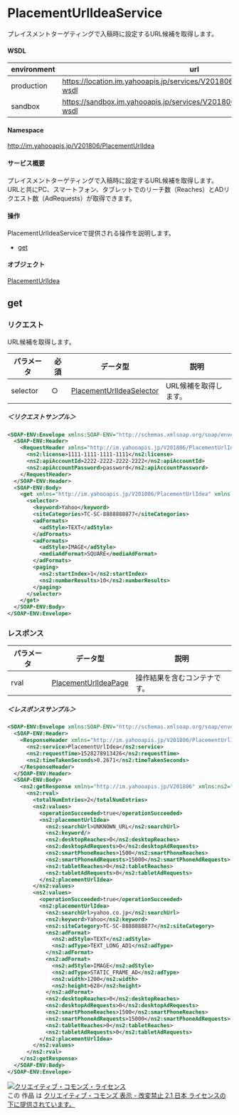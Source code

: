 # PlacementUrlIdeaService
プレイスメントターゲティングで入稿時に設定するURL候補を取得します。
#### WSDL
| environment | url |
|---|---|
| production  | https://location.im.yahooapis.jp/services/V201806/PlacementUrlIdeaService?wsdl|
| sandbox  | https://sandbox.im.yahooapis.jp/services/V201806/PlacementUrlIdeaService?wsdl|
#### Namespace
http://im.yahooapis.jp/V201806/PlacementUrlIdea
#### サービス概要
プレイスメントターゲティングで入稿時に設定するURL候補を取得します。<br>
URLと共にPC、スマートフォン、タブレットでのリーチ数（Reaches）とADリクエスト数（AdRequests）が取得できます。
#### 操作
PlacementUrlIdeaServiceで提供される操作を説明します。

+ [get](#get)

#### オブジェクト
[PlacementUrlIdea](../data/PlacementUrlIdea)

## get

### リクエスト
URL候補を取得します。

| パラメータ | 必須 | データ型 | 説明 |
|---|---|---|---|
| selector | ○ | [PlacementUrlIdeaSelector](../data/PlacementUrlIdea/PlacementUrlIdeaSelector.md) | URL候補を取得します。 |

##### ＜リクエストサンプル＞
```xml
<SOAP-ENV:Envelope xmlns:SOAP-ENV="http://schemas.xmlsoap.org/soap/envelope/">
  <SOAP-ENV:Header>
    <RequestHeader xmlns="http://im.yahooapis.jp/V201806/PlacementUrlIdea" xmlns:ns2="http://im.yahooapis.jp/V201806">
      <ns2:license>1111-1111-1111-1111</ns2:license>
      <ns2:apiAccountId>2222-2222-2222-2222</ns2:apiAccountId>
      <ns2:apiAccountPassword>password</ns2:apiAccountPassword>
    </RequestHeader>
  </SOAP-ENV:Header>
  <SOAP-ENV:Body>
    <get xmlns="http://im.yahooapis.jp/V201806/PlacementUrlIdea" xmlns:ns2="http://im.yahooapis.jp/V201806">
      <selector>
        <keyword>Yahoo</keyword>
        <siteCategories>TC-SC-8888888877</siteCategories>
        <adFormats>
          <adStyle>TEXT</adStyle>
        </adFormats>
        <adFormats>
          <adStyle>IMAGE</adStyle>
          <mediaAdFormat>SQUARE</mediaAdFormat>
        </adFormats>
        <paging>
          <ns2:startIndex>1</ns2:startIndex>
          <ns2:numberResults>10</ns2:numberResults>
        </paging>
      </selector>
    </get>
  </SOAP-ENV:Body>
</SOAP-ENV:Envelope>
```

### レスポンス
| パラメータ | データ型 | 説明 |
|---|---|---|
| rval | [PlacementUrlIdeaPage](../data/PlacementUrlIdea/PlacementUrlIdeaPage.md) | 操作結果を含むコンテナです。 |

##### ＜レスポンスサンプル＞
```xml
<SOAP-ENV:Envelope xmlns:SOAP-ENV="http://schemas.xmlsoap.org/soap/envelope/">
  <SOAP-ENV:Header>
    <ResponseHeader xmlns="http://im.yahooapis.jp/V201806/PlacementUrlIdea" xmlns:ns2="http://im.yahooapis.jp/V201806">
      <ns2:service>PlacementUrlIdea</ns2:service>
      <ns2:requestTime>1528278913426</ns2:requestTime>
      <ns2:timeTakenSeconds>0.2671</ns2:timeTakenSeconds>
    </ResponseHeader>
  </SOAP-ENV:Header>
  <SOAP-ENV:Body>
    <ns2:getResponse xmlns="http://im.yahooapis.jp/V201806" xmlns:ns2="http://im.yahooapis.jp/V201806/PlacementUrlIdea">
      <ns2:rval>
        <totalNumEntries>2</totalNumEntries>
        <ns2:values>
          <operationSucceeded>true</operationSucceeded>
          <ns2:placementUrlIdea>
            <ns2:searchUrl>UNKNOWN_URL</ns2:searchUrl>
            <ns2:keyword/>
            <ns2:desktopReaches>0</ns2:desktopReaches>
            <ns2:desktopAdRequests>0</ns2:desktopAdRequests>
            <ns2:smartPhoneReaches>1500</ns2:smartPhoneReaches>
            <ns2:smartPhoneAdRequests>15000</ns2:smartPhoneAdRequests>
            <ns2:tabletReaches>0</ns2:tabletReaches>
            <ns2:tabletAdRequests>0</ns2:tabletAdRequests>
          </ns2:placementUrlIdea>
        </ns2:values>
        <ns2:values>
          <operationSucceeded>true</operationSucceeded>
          <ns2:placementUrlIdea>
            <ns2:searchUrl>yahoo.co.jp</ns2:searchUrl>
            <ns2:keyword>Yahoo</ns2:keyword>
            <ns2:siteCategory>TC-SC-8888888877</ns2:siteCategory>
            <ns2:adFormat>
              <ns2:adStyle>TEXT</ns2:adStyle>
              <ns2:adType>TEXT_LONG_AD1</ns2:adType>
            </ns2:adFormat>
            <ns2:adFormat>
              <ns2:adStyle>IMAGE</ns2:adStyle>
              <ns2:adType>STATIC_FRAME_AD</ns2:adType>
              <ns2:width>1200</ns2:width>
              <ns2:height>628</ns2:height>
            </ns2:adFormat>
            <ns2:desktopReaches>0</ns2:desktopReaches>
            <ns2:desktopAdRequests>0</ns2:desktopAdRequests>
            <ns2:smartPhoneReaches>1500</ns2:smartPhoneReaches>
            <ns2:smartPhoneAdRequests>15000</ns2:smartPhoneAdRequests>
            <ns2:tabletReaches>0</ns2:tabletReaches>
            <ns2:tabletAdRequests>0</ns2:tabletAdRequests>
          </ns2:placementUrlIdea>
        </ns2:values>
      </ns2:rval>
    </ns2:getResponse>
  </SOAP-ENV:Body>
</SOAP-ENV:Envelope>
```

<a rel="license" href="http://creativecommons.org/licenses/by-nd/2.1/jp/"><img alt="クリエイティブ・コモンズ・ライセンス" style="border-width:0" src="https://i.creativecommons.org/l/by-nd/2.1/jp/88x31.png" /></a><br />この 作品 は <a rel="license" href="http://creativecommons.org/licenses/by-nd/2.1/jp/">クリエイティブ・コモンズ 表示 - 改変禁止 2.1 日本 ライセンスの下に提供されています。</a>
